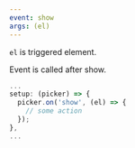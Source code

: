 ```yaml
---
event: show
args: (el)
---
```


`el` is triggered element. 

Event is called after show.

```js
...
setup: (picker) => {
  picker.on('show', (el) => {
    // some action
  });
},
...
```